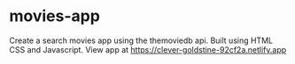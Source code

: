 # movies-app
Create a search movies app using the themoviedb api.
Built using HTML CSS and Javascript.
View app at https://clever-goldstine-92cf2a.netlify.app
